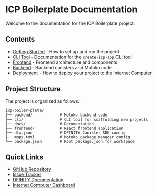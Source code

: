 # ICP Boilerplate Documentation

Welcome to the documentation for the ICP Boilerplate project.

## Contents

- [Getting Started](./GETTING_STARTED.md) - How to set up and run the project
- [CLI Tool](./CLI.md) - Documentation for the `create-icp-app` CLI tool
- [Frontend](./FRONTEND.md) - Frontend architecture and components
- [Backend](./BACKEND.md) - Backend canisters and Motoko code
- [Deployment](./DEPLOYMENT.md) - How to deploy your project to the Internet Computer

## Project Structure

The project is organized as follows:

```
icp-boiler-plate/
├── backend/            # Motoko backend code
├── cli/                # CLI tool for scaffolding new projects
├── docs/               # Documentation
├── frontend/           # React frontend application
├── dfx.json            # DFINITY Canister SDK config
├── mops.toml           # Motoko package manager config
└── package.json        # Root package.json for workspace
```

## Quick Links

- [GitHub Repository](https://github.com/yourusername/icp-boiler-plate)
- [Issue Tracker](https://github.com/yourusername/icp-boiler-plate/issues)
- [DFINITY Documentation](https://internetcomputer.org/docs/current/developer-docs/)
- [Internet Computer Dashboard](https://dashboard.internetcomputer.org/)